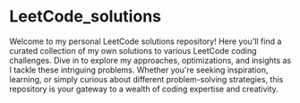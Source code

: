 # LeetCode_solutions

Welcome to my personal LeetCode solutions repository! Here you'll find a curated collection of my own solutions to various LeetCode coding challenges. Dive in to explore my approaches, optimizations, and insights as I tackle these intriguing problems. Whether you're seeking inspiration, learning, or simply curious about different problem-solving strategies, this repository is your gateway to a wealth of coding expertise and creativity.
